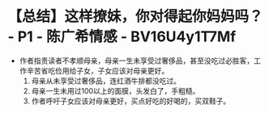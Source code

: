 # 【总结】这样撩妹，你对得起你妈妈吗？ - P1 - 陈广希情感 - BV16U4y1T7Mf

-   作者指责读者不孝顺母亲，母亲一生未享受过奢侈品，甚至没吃过必胜客，工作辛苦省吃俭用给子女，子女应该对母亲更好。
    1.  母亲从未享受过奢侈品，连红酒牛排都没吃过。
    2.  母亲一生未用过100以上的面膜，头发白了，手粗糙。
    3.  作者呼吁子女应该对母亲更好，买点好吃的好喝的，买双鞋子。